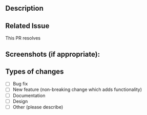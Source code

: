 <!--- Provide a general summary of your changes in the Title above -->

## Description
<!--- Describe your changes -->

## Related Issue
<!--- This project only accepts pull requests related to open issues -->
<!--- If suggesting a new feature or change, please discuss it in an issue first -->
<!--- If fixing a bug, there should be an issue describing it with steps to reproduce -->

<!-- add the issue number below i.e. #57-->
This PR resolves 

## Screenshots (if appropriate):

## Types of changes
<!--- What types of changes does your code introduce? Put an `x` in all the boxes that apply: -->
- [ ] Bug fix
- [ ] New feature (non-breaking change which adds functionality)
- [ ] Documentation
- [ ] Design
- [ ] Other (please describe)
